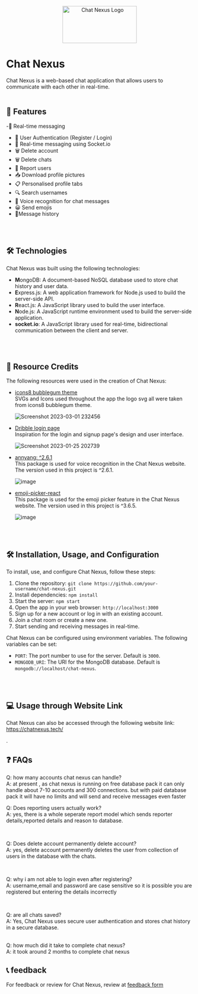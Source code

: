 <p align="center">
<img src="https://user-images.githubusercontent.com/91087103/222215034-579495cb-83b6-40fc-82a5-be4cd6780a61.png" width="200" height="100" alt="Chat Nexus Logo">

</p>

# Chat Nexus

Chat Nexus is a web-based chat application that allows users to communicate with  each other in real-time.
<br>
  <br>

## 🚀 Features

-💬 Real-time messaging <br> 
- 🔐 User Authentication (Register / Login) <br>
- 💬 Real-time messaging using Socket.io <br>
- 🗑️ Delete account <br>
- 🗑️ Delete chats <br>
- 🚩 Report users <br>
- 📥 Download profile pictures <br>
- 📋 Personalised profile tabs <br>
- 🔍 Search usernames <br> 
- 🎤 Voice recognition for chat messages <br>
- 😀 Send emojis <br> 
- 📜Message history <br>

<br>
<br>

## 🛠️ Technologies

Chat Nexus was built using the following technologies:

- **M**ongoDB: A document-based NoSQL database used to store chat history and user data.
- **E**xpress.js: A web application framework for Node.js used to build the server-side API.
- **R**eact.js: A JavaScript library used to build the user interface.
- **N**ode.js: A JavaScript runtime environment used to build the server-side application.
- **socket.io**: A JavaScript library used for real-time, bidirectional communication between the client and server.

<br>
<br>


## 🔗 Resource Credits

The following resources were used in the creation of Chat Nexus:

- [icons8 bubblegum theme](https://icons8.com/illustrations/style--bubble-gum) <br>
  SVGs and Icons used throughout the app the logo svg all were taken from icons8 bubblegum theme.
  
  ![Screenshot 2023-03-01 232456](https://user-images.githubusercontent.com/91087103/222222424-ef28ebbe-57ab-41d4-bbdf-3a78d8015a4c.png)

- [Dribble login page](https://dribbble.com/shots/5035570-Login-page) <br>
  Inspiration for the login and signup page's design and user interface.
  
  ![Screenshot 2023-01-25 202739](https://user-images.githubusercontent.com/91087103/222221618-39397bba-040e-45a0-b474-56d6eadc322b.png)

- [annyang: ^2.6.1](https://www.npmjs.com/package/annyang) <br>
  This package is used for voice recognition in the Chat Nexus website. The version used in this project is ^2.6.1.
  
  ![image](https://user-images.githubusercontent.com/91087103/222226483-d31775ad-9fa5-474c-bc3c-1cdc5152b1a8.png)

- [emoji-picker-react](https://www.npmjs.com/package/emoji-picker-react) <br>
  This package is used for the emoji picker feature in the Chat Nexus website. The version used in this project is ^3.6.5.
  
  ![image](https://user-images.githubusercontent.com/91087103/222227277-5c26ab95-e172-4961-9dfb-9235ed07fb42.png)






<br>
<br>

## 🛠️ Installation, Usage, and Configuration

To install, use, and configure Chat Nexus, follow these steps:

1. Clone the repository: `git clone https://github.com/your-username/chat-nexus.git`
2. Install dependencies: `npm install`
3. Start the server: `npm start`
4. Open the app in your web browser: `http://localhost:3000`
5. Sign up for a new account or log in with an existing account.
6. Join a chat room or create a new one.
7. Start sending and receiving messages in real-time.

Chat Nexus can be configured using environment variables. The following variables can be set:

- `PORT`: The port number to use for the server. Default is `3000`.
- `MONGODB_URI`: The URI for the MongoDB database. Default is `mongodb://localhost/chat-nexus`.
<br>
<br>

## 💻 Usage through Website Link

Chat Nexus can also be accessed through the following website link: https://chatnexus.tech/

.



## ❓ FAQs

Q: how many accounts chat nexus can handle? <br>
A: at present , as chat nexus is running on free database pack it can only handle about 7-10 accounts and 300 connections.
but with paid database pack it will have no limits and will send and receive messages even faster


Q: Does reporting users actually work? <br>
A: yes, there is a whole seperate report model which sends reporter details,reported details and reason to database.

<br>

Q: Does delete account permanently delete account? <br>
A: yes, delete account permanently deletes the user from collection of users in the database with the chats.

<br>

Q: why i am not able to login even after registering? <br>
A: username,email and password are case sensitive so it is possible you are registered but entering the details incorrectly

<br>

Q: are all chats saved? <br>
A: Yes, Chat Nexus uses secure user authentication and stores chat history in a secure database.

<br>
Q: how much did it take to complete  chat nexus? <br>
A: it took around 2 months to complete chat nexus


<br>

## 📞 feedback

For feedback or review for Chat Nexus, review at [feedback form](https://form.typeform.com/to/yrFOxBqF)

